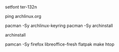 setfont ter-132n

ping archlinux.org

pacman -Sy archlinux-keyring
pacman -Sy archinstall

archinstall

pamcan -Sy firefox libreoffice-fresh flatpak make htop